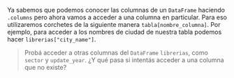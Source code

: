Ya sabemos que podemos conocer las columnas de un `DataFrame` haciendo `.columns` pero ahora vamos a acceder a una columna en particular. Para eso utilizaremos corchetes de la siguiente manera `tabla[nombre_columna]`. Por ejemplo, para acceder a los nombres de ciudad de nuestra tabla podemos hacer `librerias["city_name"]`. 

> Probá acceder a otras columnas del `DataFrame` `librerias`, como `sector` y `update_year`. ¿Y qué pasa si intentás acceder a una columna que no existe? 

